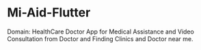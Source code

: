 # Mi-Aid-Flutter
Domain: HealthCare 
Doctor App for Medical Assistance and Video Consultation from Doctor and Finding Clinics and Doctor near me.
